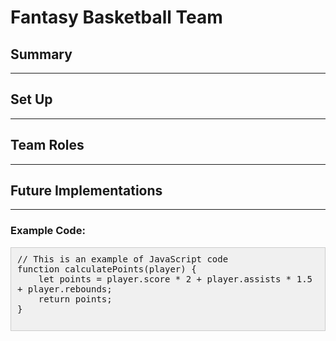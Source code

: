 <!DOCTYPE html>
<html lang="en">
<head>
    <meta charset="UTF-8">
    <meta name="viewport" content="width=device-width, initial-scale=1.0">
    <title>Fantasy Basketball Team</title>
    <style>
        pre {
            background-color: #f0f0f0;
            padding: 10px;
            border: 1px solid #cccccc;
            overflow-x: auto;
            white-space: pre-wrap;
        }
    </style>
</head>
<body>
    <h1>Fantasy Basketball Team</h1>
    <h2>Summary</h2>
    <hr>
    <h2>Set Up</h2>
    <hr>
    <h2>Team Roles</h2>
    <hr>
    <h2>Future Implementations</h2>
    <hr>
    <h3>Example Code:</h3>
    <pre>
// This is an example of JavaScript code
function calculatePoints(player) {
    let points = player.score * 2 + player.assists * 1.5 + player.rebounds;
    return points;
}
    </pre>
</body>
</html>
